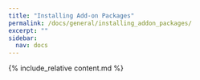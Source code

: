 ```yaml
---
title: "Installing Add-on Packages"
permalink: /docs/general/installing_addon_packages/
excerpt: ""
sidebar:
  nav: docs
---
```


{% include_relative content.md %}

